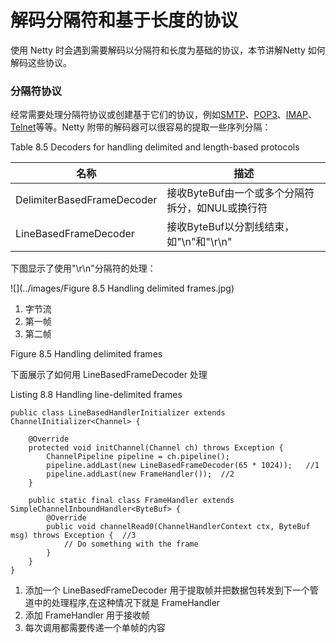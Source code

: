 解码分隔符和基于长度的协议
====

使用 Netty 时会遇到需要解码以分隔符和长度为基础的协议，本节讲解Netty 如何解码这些协议。

### 分隔符协议
        
经常需要处理分隔符协议或创建基于它们的协议，例如[SMTP](http://www.ietf.org/rfc/rfc2821.txt)、[POP3](http://www.ietf.org/rfc/rfc1939.txt)、[IMAP](http://tools.ietf.org/html/rfc3501)、[Telnet](http://tools.ietf.org/search/rfc854)等等。Netty 附带的解码器可以很容易的提取一些序列分隔：

Table 8.5 Decoders for handling delimited and length-based protocols

名称 | 描述
-----|----
DelimiterBasedFrameDecoder | 接收ByteBuf由一个或多个分隔符拆分，如NUL或换行符
LineBasedFrameDecoder| 接收ByteBuf以分割线结束，如"\n"和"\r\n"

下图显示了使用"\r\n"分隔符的处理：

![](../images/Figure 8.5 Handling delimited frames.jpg)

1. 字节流
2. 第一帧
3. 第二帧

Figure 8.5 Handling delimited frames

下面展示了如何用 LineBasedFrameDecoder 处理

Listing 8.8 Handling line-delimited frames
    
    public class LineBasedHandlerInitializer extends ChannelInitializer<Channel> {
    
        @Override
        protected void initChannel(Channel ch) throws Exception {
            ChannelPipeline pipeline = ch.pipeline();
            pipeline.addLast(new LineBasedFrameDecoder(65 * 1024));   //1
            pipeline.addLast(new FrameHandler());  //2
        }
    
        public static final class FrameHandler extends SimpleChannelInboundHandler<ByteBuf> {
            @Override
            public void channelRead0(ChannelHandlerContext ctx, ByteBuf msg) throws Exception {  //3
                // Do something with the frame
            }
        }
    }

1. 添加一个 LineBasedFrameDecoder 用于提取帧并把数据包转发到下一个管道中的处理程序,在这种情况下就是 FrameHandler  
2. 添加 FrameHandler 用于接收帧
3. 每次调用都需要传递一个单帧的内容

